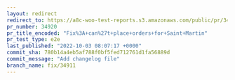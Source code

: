 ```yaml
---
layout: redirect
redirect_to: https://a8c-woo-test-reports.s3.amazonaws.com/public/pr/34920/e2e/index.html
pr_number: 34920
pr_title_encoded: "Fix%3A+can%27t+place+orders+for+Saint+Martin"
pr_test_type: e2e
last_published: "2022-10-03 08:07:17 +0000"
commit_sha: 780b14a4eb5af788f0bf5fed712761d1fa56889d
commit_message: "Add changelog file"
branch_name: fix/34911
---
```

